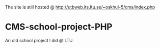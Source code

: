 The site is still hosted @ http://utbweb.its.ltu.se/~oskhul-5/cms/index.php

# CMS-school-project-PHP
An old school project I did @ LTU.
